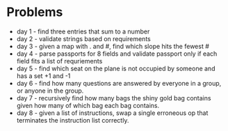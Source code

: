 # Problems  
* day 1 - find three entries that sum to a number
* day 2 - validate strings based on requirements
* day 3 - given a map with . and #, find which slope hits the fewest #
* day 4 - parse passports for 8 fields and validate passport only if each field fits a list of requriements
* day 5 - find which seat on the plane is not occupied by someone and has a set +1 and -1
* day 6 - find how many questions are answered by everyone in a group, or anyone in the group.
* day 7 - recursively find how many bags the shiny gold bag contains given how many of which bag each bag contains.
* day 8 - given a list of instructions, swap a single erroneous op that terminates the instruction list correctly. 